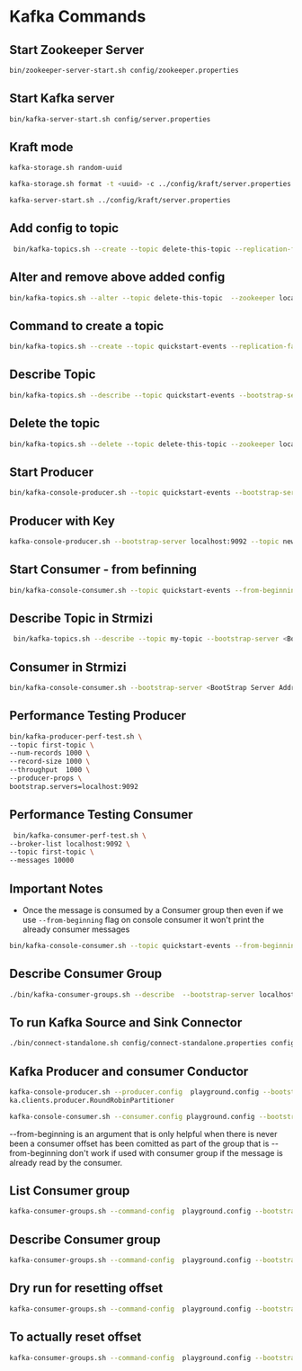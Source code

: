 # Kafka Commands

## Start Zookeeper Server

```bash
bin/zookeeper-server-start.sh config/zookeeper.properties
```

## Start Kafka server

```bash
bin/kafka-server-start.sh config/server.properties
```

## Kraft mode

```bash
kafka-storage.sh random-uuid
```

```bash
kafka-storage.sh format -t <uuid> -c ../config/kraft/server.properties
```

```bash
kafka-server-start.sh ../config/kraft/server.properties
```


## Add config to topic

```bash
 bin/kafka-topics.sh --create --topic delete-this-topic --replication-factor 1 --partitions 1  --bootstrap-server localhost:9092 --config max.message.bytes=64000
```

## Alter and remove above added config

```bash
bin/kafka-topics.sh --alter --topic delete-this-topic  --zookeeper localhost:2181  --delete-config max.message.bytes
```

## Command to create a topic

```bash
bin/kafka-topics.sh --create --topic quickstart-events --replication-factor 1 --partitions 1  --bootstrap-server localhost:9092
```

## Describe Topic

```bash
bin/kafka-topics.sh --describe --topic quickstart-events --bootstrap-server localhost:9092
```

## Delete the topic

```bash
bin/kafka-topics.sh --delete --topic delete-this-topic --zookeeper localhost:2181
```

## Start Producer

```bash
bin/kafka-console-producer.sh --topic quickstart-events --bootstrap-server localhost:9092
```

## Producer with Key

```bash
kafka-console-producer.sh --bootstrap-server localhost:9092 --topic new_topic --property "parse.key=true" --property "key.separator=:"
```

## Start Consumer - from befinning

```bash
bin/kafka-console-consumer.sh --topic quickstart-events --from-beginning --bootstrap-server localhost:9092
```

## Describe Topic in Strmizi

```bash
 bin/kafka-topics.sh --describe --topic my-topic --bootstrap-server <BootStrap Server Address> --command-config /Users/aswina/Desktop/Strmizi/cli.config
 ```

## Consumer in Strmizi

```bash
bin/kafka-console-consumer.sh --bootstrap-server <BootStrap Server Address>  --consumer.config /Users/aswina/Desktop/Strmizi/cli.config --topic my-topic
```

## Performance Testing Producer

```bash
bin/kafka-producer-perf-test.sh \
--topic first-topic \
--num-records 1000 \
--record-size 1000 \
--throughput  1000 \
--producer-props \
bootstrap.servers=localhost:9092
```

## Performance Testing Consumer

```bash
 bin/kafka-consumer-perf-test.sh \
--broker-list localhost:9092 \
--topic first-topic \
--messages 10000
```

## Important Notes

- Once the message is consumed by a Consumer group then even if we use `--from-beginning` flag on console consumer it won't print the already consumer messages

```bash
bin/kafka-console-consumer.sh --topic quickstart-events --from-beginning --bootstrap-server localhost:9092 --consumer.config config/consumer.properties
```

## Describe Consumer Group

```bash
./bin/kafka-consumer-groups.sh --describe  --bootstrap-server localhost:9092 --group test-consumer-group
```

## To run Kafka Source and Sink Connector

```bash
./bin/connect-standalone.sh config/connect-standalone.properties config/connect-console-source.properties config/connect-console-sink.properties
```

## Kafka Producer and consumer Conductor

```bash
kafka-console-producer.sh --producer.config  playground.config --bootstrap-server cluster.playground.cdkt.io:9092 --topic my_first_topic --producer-property partitioner.class=org.apache.kaf
ka.clients.producer.RoundRobinPartitioner
```

```bash
kafka-console-consumer.sh --consumer.config playground.config --bootstrap-server cluster.playground.cdkt.io:9092 --topic my_first_topic --group my_first_group
```

--from-beginning is an argument that is only helpful when there is never been a consumer offset has been comitted as part of the group
that is --from-beginning don't work if used with consumer group if the message is already read by the consumer.

## List Consumer group

```bash
kafka-consumer-groups.sh --command-config  playground.config --bootstrap-server cluster.playground.cdkt.io:9092 --list
```

## Describe Consumer group

```bash
kafka-consumer-groups.sh --command-config  playground.config --bootstrap-server cluster.playground.cdkt.io:9092 --describe --group my_first_group
```

## Dry run for resetting offset

```bash
kafka-consumer-groups.sh --command-config  playground.config --bootstrap-server cluster.playground.cdkt.io:9092 --group my_first_group --reset-offsets --to-earliest  --topic my_first_topic  --dry-run
```

## To actually reset offset

```bash
kafka-consumer-groups.sh --command-config  playground.config --bootstrap-server cluster.playground.cdkt.io:9092 --group my_first_group --reset-offsets --to-earliest  --topic my_first_topic  --execute
```
